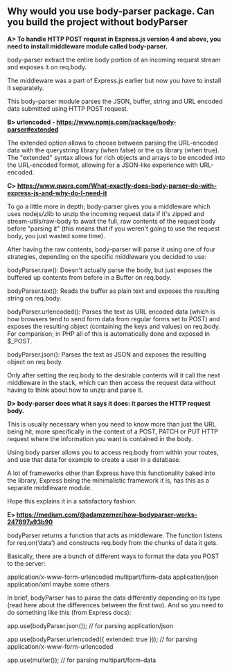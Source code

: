 ## Why would you use body-parser package. Can you build the project without bodyParser

**A> To handle HTTP POST request in Express.js version 4 and above, you need to install middleware module called body-parser.**

body-parser extract the entire body portion of an incoming request stream and exposes it on req.body.

The middleware was a part of Express.js earlier but now you have to install it separately.

This body-parser module parses the JSON, buffer, string and URL encoded data submitted using HTTP POST request.

**B> urlencoded - https://www.npmjs.com/package/body-parser#extended**

The extended option allows to choose between parsing the URL-encoded data with the querystring library (when false) or the qs library (when true). The "extended" syntax allows for rich objects and arrays to be encoded into the URL-encoded format, allowing for a JSON-like experience with URL-encoded.

**C> https://www.quora.com/What-exactly-does-body-parser-do-with-express-js-and-why-do-I-need-it**

To go a little more in depth; body-parser gives you a middleware which uses nodejs/zlib to unzip the incoming request data if it's zipped and stream-utils/raw-body to await the full, raw contents of the request body before "parsing it" (this means that if you weren't going to use the request body, you just wasted some time).

After having the raw contents, body-parser will parse it using one of four strategies, depending on the specific middleware you decided to use:

bodyParser.raw(): Doesn't actually parse the body, but just exposes the buffered up contents from before in a Buffer on req.body.

bodyParser.text(): Reads the buffer as plain text and exposes the resulting string on req.body.

bodyParser.urlencoded(): Parses the text as URL encoded data (which is how browsers tend to send form data from regular forms
set to POST) and exposes the resulting object (containing the keys and values) on req.body. For comparison; in PHP all of this is automatically done and exposed in $_POST.

bodyParser.json(): Parses the text as JSON and exposes the resulting object on req.body.

Only after setting the req.body to the desirable contents will it call the next middleware in the stack, which can then access the request data without having to think about how to unzip and parse it.

**D> body-parser does what it says it does: it parses the HTTP request body.**

This is usually necessary when you need to know more than just the URL being hit, more specifically in the context of a POST, PATCH or PUT HTTP request where the information you want is contained in the body.

Using body parser allows you to access req.body from within your routes, and use that data for example to create a user in a database.

A lot of frameworks other than Express have this functionality baked into the library, Express being the minimalistic framework it is, has this as a separate middleware module.

Hope this explains it in a satisfactory fashion.

**E> https://medium.com/@adamzerner/how-bodyparser-works-247897a93b90**

bodyParser returns a function that acts as middleware. The function listens for req.on(‘data’) and constructs req.body from the chunks of data it gets.

Basically, there are a bunch of different ways to format the data you POST to the server:

application/x-www-form-urlencoded
multipart/form-data
application/json
application/xml
maybe some others

In brief, bodyParser has to parse the data differently depending on its type (read here about the differences between the first two). And so you need to do something like this (from Express docs):

app.use(bodyParser.json()); // for parsing application/json

app.use(bodyParser.urlencoded({ extended: true })); // for parsing application/x-www-form-urlencoded

app.use(multer()); // for parsing multipart/form-data